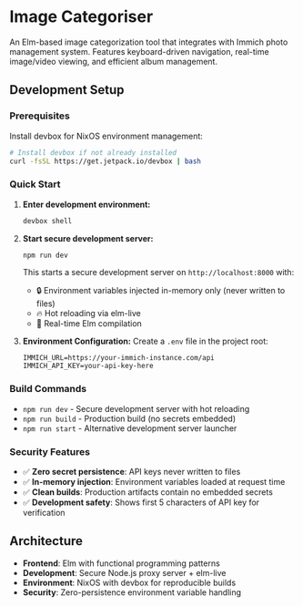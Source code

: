 
# Image Categoriser

An Elm-based image categorization tool that integrates with Immich photo management system. Features keyboard-driven navigation, real-time image/video viewing, and efficient album management.

## Development Setup

### Prerequisites

Install devbox for NixOS environment management:

```sh
# Install devbox if not already installed
curl -fsSL https://get.jetpack.io/devbox | bash
```

### Quick Start

1. **Enter development environment:**
   ```sh
   devbox shell
   ```

2. **Start secure development server:**
   ```sh
   npm run dev
   ```

   This starts a secure development server on `http://localhost:8000` with:
   - 🔒 Environment variables injected in-memory only (never written to files)
   - 🔥 Hot reloading via elm-live
   - 📱 Real-time Elm compilation

3. **Environment Configuration:**
   Create a `.env` file in the project root:
   ```env
   IMMICH_URL=https://your-immich-instance.com/api
   IMMICH_API_KEY=your-api-key-here
   ```

### Build Commands

- `npm run dev` - Secure development server with hot reloading
- `npm run build` - Production build (no secrets embedded)
- `npm run start` - Alternative development server launcher

### Security Features

- ✅ **Zero secret persistence**: API keys never written to files
- ✅ **In-memory injection**: Environment variables loaded at request time
- ✅ **Clean builds**: Production artifacts contain no embedded secrets
- ✅ **Development safety**: Shows first 5 characters of API key for verification

## Architecture

- **Frontend**: Elm with functional programming patterns
- **Development**: Secure Node.js proxy server + elm-live
- **Environment**: NixOS with devbox for reproducible builds
- **Security**: Zero-persistence environment variable handling

